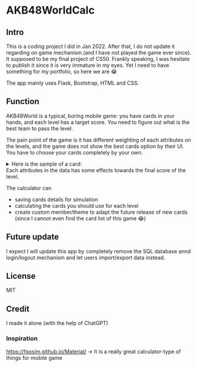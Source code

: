# AKB48WorldCalc
## Intro
This is a coding project I did in Jan 2022. After that, I do not update it regarding on game mechanism.(and I have not played the game ever since). It supposed to be my final project of CS50. Frankly speaking, I was hesitate to publish it since it is very immature in my eyes. Yet I need to have something for my portfolio, so here we are 😂

The app mainly uses Flask, Bootstrap, HTML and CSS.

## Function 
AKB48World is a typical, boring mobile game: you have cards in your hands, and each level has a target score. You need to figure out what is the best team to pass the level. 

The pain point of the game is it has different weighting of each attributes on the levels, and the game does not show the best cards option by their UI. You have to choose your cards completely by your own. 
<details>
<summary>Here is the sample of a card: </summary>

<img src="https://github.com/nicolelaitc/AKB48WorldCalc/assets/92098962/9b4ea9c5-4da8-4e26-b506-545b6e72a634" height="400" />
  
```
{'theme': '#今日のコーデ', 'team': 'K', 'member': '込山榛香', 'singing': 805, 'dancing': 18601.44, 'variety': 5876, 'style': 942, 'skill_type': 'dancing', 'skill_target': 'Herself', 'skill_rate': 43.0, 'cheer': '小栗有以', 'cheer_skill': 'style', 'cheer_rate': 10.0, 'total': 8214}
```

</details>
Each attributes in the data has some effects towards the final score of the level. 


The calculator can
- saving cards details for simulation
- calculating the cards you should use for each level
- create custom member/theme to adapt the future release of new cards (since I cannot even find the card list of this game 😂)

## Future update 
I expect I will update this app by completely remove the SQL database annd login/logout mechanism and let users import/export data instead.

## License 
MIT

## Credit
I made it alone (with the help of ChatGPT) 
### Inspiration 
https://fgosim.github.io/Material/ -> It is a really great calculator-type of things for mobile game




